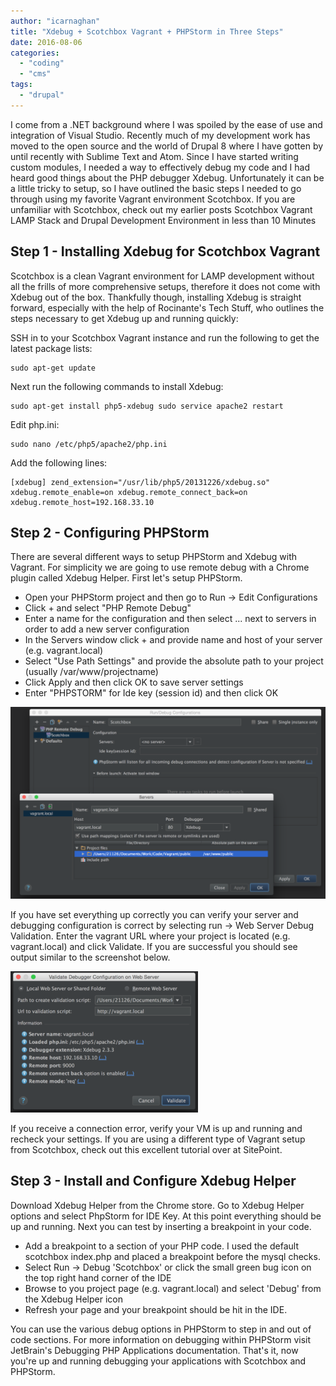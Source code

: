 ```yaml
---
author: "icarnaghan"
title: "Xdebug + Scotchbox Vagrant + PHPStorm in Three Steps"
date: 2016-08-06
categories: 
  - "coding"
  - "cms"
tags: 
  - "drupal"
---
```


I come from a .NET background where I was spoiled by the ease of use and integration of Visual Studio. Recently much of my development work has moved to the open source and the world of Drupal 8 where I have gotten by until recently with Sublime Text and Atom. Since I have started writing custom modules, I needed a way to effectively debug my code and I had heard good things about the PHP debugger Xdebug. Unfortunately it can be a little tricky to setup, so I have outlined the basic steps I needed to go through using my favorite Vagrant environment Scotchbox. If you are unfamiliar with Scotchbox, check out my earlier posts Scotchbox Vagrant LAMP Stack and Drupal Development Environment in less than 10 Minutes

## Step 1 - Installing Xdebug for Scotchbox Vagrant

Scotchbox is a clean Vagrant environment for LAMP development without all the frills of more comprehensive setups, therefore it does not come with Xdebug out of the box. Thankfully though, installing Xdebug is straight forward, especially with the help of Rocinante's Tech Stuff, who outlines the steps necessary to get Xdebug up and running quickly:

SSH in to your Scotchbox Vagrant instance and run the following to get the latest package lists:

```
sudo apt-get update
```

Next run the following commands to install Xdebug:

```
sudo apt-get install php5-xdebug sudo service apache2 restart
```

Edit php.ini:

```
sudo nano /etc/php5/apache2/php.ini
```

Add the following lines:

```
[xdebug] zend_extension="/usr/lib/php5/20131226/xdebug.so" xdebug.remote_enable=on xdebug.remote_connect_back=on xdebug.remote_host=192.168.33.10
```

## Step 2 - Configuring PHPStorm

There are several different ways to setup PHPStorm and Xdebug with Vagrant. For simplicity we are going to use remote debug with a Chrome plugin called Xdebug Helper. First let's setup PHPStorm.

- Open your PHPStorm project and then go to Run -> Edit Configurations
- Click + and select "PHP Remote Debug"
- Enter a name for the configuration and then select ... next to servers in order to add a new server configuration
- In the Servers window click + and provide name and host of your server (e.g. vagrant.local)
- Select "Use Path Settings" and provide the absolute path to your project (usually /var/www/projectname)
- Click Apply and then click OK to save server settings
- Enter "PHPSTORM" for Ide key (session id) and then click OK

![vagrant](images/vagrant-1024x623.png)

  
If you have set everything up correctly you can verify your server and debugging configuration is correct by selecting run -> Web Server Debug Validation. Enter the vagrant URL where your project is located (e.g. vagrant.local) and click Validate. If you are successful you should see output similar to the screenshot below.

![validate](images/validate-300x226.png)

  
If you receive a connection error, verify your VM is up and running and recheck your settings. If you are using a different type of Vagrant setup from Scotchbox, check out this excellent tutorial over at SitePoint.

## Step 3 - Install and Configure Xdebug Helper

Download Xdebug Helper from the Chrome store. Go to Xdebug Helper options and select PhpStorm for IDE Key. At this point everything should be up and running. Next you can test by inserting a breakpoint in your code.

- Add a breakpoint to a section of your PHP code. I used the default scotchbox index.php and placed a breakpoint before the mysql checks.
- Select Run -> Debug 'Scotchbox' or click the small green bug icon on the top right hand corner of the IDE
- Browse to you project page (e.g. vagrant.local) and select 'Debug' from the Xdebug Helper icon
- Refresh your page and your breakpoint should be hit in the IDE.

You can use the various debug options in PHPStorm to step in and out of code sections. For more information on debugging within PHPStorm visit JetBrain's Debugging PHP Applications documentation. That's it, now you're up and running debugging your applications with Scotchbox and PHPStorm.
